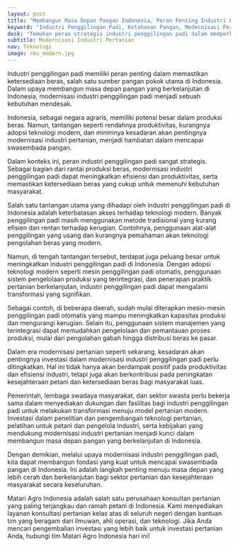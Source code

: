 ```yaml
---
layout: post
title: "Membangun Masa Depan Pangan Indonesia, Peran Penting Industri Penggilingan Padi dalam Era Modernisasi"
keyword: "Industri Penggilingan Padi, Ketahanan Pangan, Modernisasi Pertanian, Teknologi Pertanian, Swasembada Pangan"
desk: "Temukan peran strategis industri penggilingan padi dalam memperkuat ketahanan pangan Indonesia di era modernisasi pertanian. Artikel ini mengulas tantangan dan peluang bagi industri penggilingan padi serta mengajak untuk terlibat dalam membangun masa depan pangan yang berkelanjutan di Indonesia"
subtitle: Modernisasi Industri Pertanian
nav: Teknologi
image: rmu_modern.jpg
---
```


Industri penggilingan padi memiliki peran penting dalam memastikan ketersediaan beras, salah satu sumber pangan pokok utama di Indonesia. Dalam upaya membangun masa depan pangan yang berkelanjutan di Indonesia, modernisasi industri penggilingan padi menjadi sebuah kebutuhan mendesak. 

Indonesia, sebagai negara agraris, memiliki potensi besar dalam produksi beras. Namun, tantangan seperti rendahnya produktivitas, kurangnya adopsi teknologi modern, dan minimnya kesadaran akan pentingnya modernisasi industri pertanian, menjadi hambatan dalam mencapai swasembada pangan.

Dalam konteks ini, peran industri penggilingan padi sangat strategis. Sebagai bagian dari rantai produksi beras, modernisasi industri penggilingan padi dapat meningkatkan efisiensi dan produktivitas, serta memastikan ketersediaan beras yang cukup untuk memenuhi kebutuhan masyarakat.

Salah satu tantangan utama yang dihadapi oleh industri penggilingan padi di Indonesia adalah keterbatasan akses terhadap teknologi modern. Banyak penggilingan padi masih menggunakan metode tradisional yang kurang efisien dan rentan terhadap kerugian. Contohnya, penggunaan alat-alat penggilingan yang usang dan kurangnya pemahaman akan teknologi pengolahan beras yang modern.

Namun, di tengah tantangan tersebut, terdapat juga peluang besar untuk meningkatkan industri penggilingan padi di Indonesia. Dengan adopsi teknologi modern seperti mesin penggilingan padi otomatis, penggunaan sistem pengelolaan produksi yang terintegrasi, dan penerapan praktik pertanian berkelanjutan, industri penggilingan padi dapat mengalami transformasi yang signifikan.

Sebagai contoh, di beberapa daerah, sudah mulai diterapkan mesin-mesin penggilingan padi otomatis yang mampu meningkatkan kapasitas produksi dan mengurangi kerugian. Selain itu, penggunaan sistem manajemen yang terintegrasi dapat memudahkan pengelolaan dan pemantauan proses produksi, mulai dari pengolahan gabah hingga distribusi beras ke pasar.

Dalam era modernisasi pertanian seperti sekarang, kesadaran akan pentingnya investasi dalam modernisasi industri penggilingan padi perlu ditingkatkan. Hal ini tidak hanya akan berdampak positif pada produktivitas dan efisiensi industri, tetapi juga akan berkontribusi pada peningkatan kesejahteraan petani dan ketersediaan beras bagi masyarakat luas.

Pemerintah, lembaga swadaya masyarakat, dan sektor swasta perlu bekerja sama dalam menyediakan dukungan dan fasilitas bagi industri penggilingan padi untuk melakukan transformasi menuju model pertanian modern. Investasi dalam penelitian dan pengembangan teknologi pertanian, pelatihan untuk petani dan pengelola industri, serta kebijakan yang mendukung modernisasi industri pertanian menjadi kunci dalam membangun masa depan pangan yang berkelanjutan di Indonesia.

Dengan demikian, melalui upaya modernisasi industri penggilingan padi, kita dapat membangun fondasi yang kuat untuk mencapai swasembada pangan di Indonesia. Ini adalah langkah penting menuju masa depan yang lebih cerah dan berkelanjutan bagi sektor pertanian dan kesejahteraan masyarakat secara keseluruhan.

Matari Agro Indonesia adalah salah satu perusahaan konsultan pertanian yang paling terjangkau dan ramah petani di Indonesia. Kami menyediakan layanan konsultasi pertanian kelas atas di seluruh negeri dengan bantuan tim yang beragam dari ilmuwan, ahli operasi, dan teknologi. Jika Anda mencari pengembalian investasi yang lebih baik untuk investasi pertanian Anda, hubungi tim Matari Agro Indonesia hari ini!
